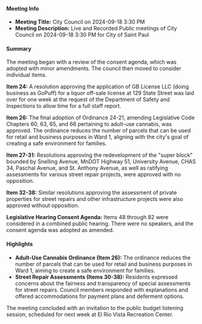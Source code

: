 #### Meeting Info
- **Meeting Title:** City Council on 2024-09-18 3:30 PM
- **Meeting Description:** Live and Recorded Public meetings of City Council on 2024-09-18 3:30 PM for City of Saint Paul

#### Summary

The meeting began with a review of the consent agenda, which was adopted with minor amendments. The council then moved to consider individual items.

**Item 24:** A resolution approving the application of GB License LLC (doing business as GoPuff) for a liquor off-sale license at 129 State Street was laid over for one week at the request of the Department of Safety and Inspections to allow time for a full staff report.

**Item 26:** The final adoption of Ordinance 24-21, amending Legislative Code Chapters 60, 63, 65, and 66 pertaining to adult-use cannabis, was approved. The ordinance reduces the number of parcels that can be used for retail and business purposes in Ward 1, aligning with the city's goal of creating a safe environment for families.

**Item 27-31:** Resolutions approving the redevelopment of the "super block" bounded by Snelling Avenue, MnDOT Highway 51, University Avenue, CHAS 34, Paschal Avenue, and St. Anthony Avenue, as well as ratifying assessments for various street repair projects, were approved with no opposition.

**Item 32-38:** Similar resolutions approving the assessment of private properties for street repairs and other infrastructure projects were also approved without opposition.

**Legislative Hearing Consent Agenda:** Items 48 through 82 were considered in a combined public hearing. There were no speakers, and the consent agenda was adopted as amended.

#### Highlights

* **Adult-Use Cannabis Ordinance (Item 26):** The ordinance reduces the number of parcels that can be used for retail and business purposes in Ward 1, aiming to create a safe environment for families.
* **Street Repair Assessments (Items 30-38):** Residents expressed concerns about the fairness and transparency of special assessments for street repairs. Council members responded with explanations and offered accommodations for payment plans and deferment options.

The meeting concluded with an invitation to the public budget listening session, scheduled for next week at El Rio Vista Recreation Center.

